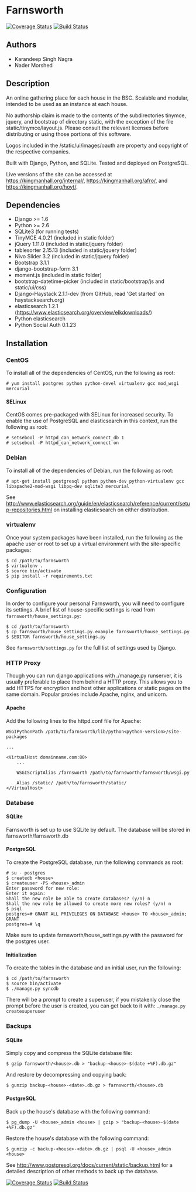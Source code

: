 # Farnsworth

[![Coverage Status](https://coveralls.io/repos/knagra/farnsworth/badge.png?branch=master)](https://coveralls.io/r/knagra/farnsworth?branch=master)
[![Build Status](https://travis-ci.org/knagra/farnsworth.svg?branch=master)](https://travis-ci.org/knagra/farnsworth)

## Authors

* Karandeep Singh Nagra
* Nader Morshed

## Description

An online gathering place for each house in the BSC.  Scalable and modular, intended to be used as an instance at each house.

No authorship claim is made to the contents of the subdirectories tinymce, jquery, and bootstrap of directory static, with the exception of the file static/tinymce/layout.js.  Please consult the relevant licenses before distributing or using those portions of this software.

Logos included in the /static/ui/images/oauth are property and copyright of the
respective companies.

Built with Django, Python, and SQLite. Tested and deployed on PostgreSQL.

Live versions of the site can be accessed at https://kingmanhall.org/internal/, https://kingmanhall.org/afro/, and https://kingmanhall.org/hoyt/.

## Dependencies

* Django >= 1.6
* Python >= 2.6
* SQLite3 (for running tests)
* TinyMCE 4.0.21 (included in static folder)
* jQuery 1.11.0 (included in static/jquery folder)
* tablesorter 2.15.13 (included in static/jquery folder)
* Nivo Slider 3.2 (included in static/jquery folder)
* Bootstrap 3.1.1
* django-bootstrap-form 3.1
* moment.js (included in static folder)
* bootstrap-datetime-picker (included in static/bootstrap/js and static/ui/css)
* Django-Haystack 2.1.1-dev (from GitHub, read 'Get started' on haystacksearch.org)
* elasticsearch 1.2.1 (https://www.elasticsearch.org/overview/elkdownloads/)
* Python elasticsearch
* Python Social Auth 0.1.23

## Installation
### CentOS

To install all of the dependencies of CentOS, run the following as root:

```
# yum install postgres python python-devel virtualenv gcc mod_wsgi mercurial
```

#### SELinux

CentOS comes pre-packaged with SELinux for increased security. To enable the use of PostgreSQL and elasticsearch in this context, run the following as root:

```
# setsebool -P httpd_can_network_connect_db 1
# setsebool -P httpd_can_network_connect on
```

### Debian

To install all of the dependencies of Debian, run the following as root:

```
# apt-get install postgresql python python-dev python-virtualenv gcc libapache2-mod-wsgi libpq-dev sqlite3 mercurial
```

See http://www.elasticsearch.org/guide/en/elasticsearch/reference/current/setup-repositories.html on installing elasticsearch on either distribution.

### virtualenv

Once your system packages have been installed, run the following as the apache user or root to set up a virtual environment with the site-specific packages:

```
$ cd /path/to/farnsworth
$ virtualenv .
$ source bin/activate
$ pip install -r requirements.txt
```

### Configuration

In order to configure your personal Farnsworth, you will need to configure its settings. A brief list of house-specific settings is read from `farnsworth/house_settings.py`:

```
$ cd /path/to/farnsworth
$ cp farnsworth/house_settings.py.example farnsworth/house_settings.py
$ $EDITOR farnsworth/house_settings.py
```

See `farnsworth/settings.py` for the full list of settings used by Django.

### HTTP Proxy

Though you can run django applications with ./manage.py runserver, it is usually preferable to place them behind a HTTP proxy. This allows you to add HTTPS for encryption and host other applications or static pages on the same domain. Popular proxies include Apache, nginx, and unicorn.

#### Apache

Add the following lines to the httpd.conf file for Apache:

```
WSGIPythonPath /path/to/farnsworth/lib/python<python-version>/site-packages

...

<VirtualHost domainname.com:80>
    ...

    WSGIScriptAlias /farnsworth /path/to/farnsworth/farnsworth/wsgi.py

    Alias /static/ /path/to/farnsworth/static/
</VirtualHost>
```

### Database
#### SQLite

Farnsworth is set up to use SQLite by default. The database will be stored in farnsworth/farnsworth.db

#### PostgreSQL

To create the PostgreSQL database, run the following commands as root:

```
# su - postgres
$ createdb <house>
$ createuser -PS <house>_admin
Enter password for new role:
Enter it again:
Shall the new role be able to create databases? (y/n) n
Shall the new role be allowed to create more new roles? (y/n) n
$ psql
postgres=# GRANT ALL PRIVILEGES ON DATABASE <house> TO <house>_admin;
GRANT
postgres=# \q
```

Make sure to update farnsworth/house_settings.py with the password for the postgres user.

#### Initialization

To create the tables in the database and an initial user, run the following:

```
$ cd /path/to/farnsworth
$ source bin/activate
$ ./manage.py syncdb
```

There will be a prompt to create a superuser, if you mistakenly close the prompt before the user is created, you can get back to it with: `./manage.py createsuperuser`

### Backups
#### SQLite

Simply copy and compress the SQLite database file:

```
$ gzip farnsworth/<house>.db > "backup-<house>-$(date +%F).db.gz"
```

And restore by decompressing and copying back:

```
$ gunzip backup-<house>-<date>.db.gz > farnsworth/<house>.db
```

#### PostgreSQL

Back up the house's database with the following command:

```
$ pg_dump -U <house>_admin <house> | gzip > "backup-<house>-$(date +%F).db.gz"
```

Restore the house's database with the following command:

```
$ gunzip -c backup-<house>-<date>.db.gz | psql -U <house>_admin <house>
```

See http://www.postgresql.org/docs/current/static/backup.html for a detailed description of other methods to back up the database.

[![Coverage Status](https://coveralls.io/repos/knagra/farnsworth/badge.png?branch=master)](https://coveralls.io/r/knagra/farnsworth?branch=master)
[![Build Status](https://travis-ci.org/knagra/farnsworth.svg?branch=master)](https://travis-ci.org/knagra/farnsworth)
